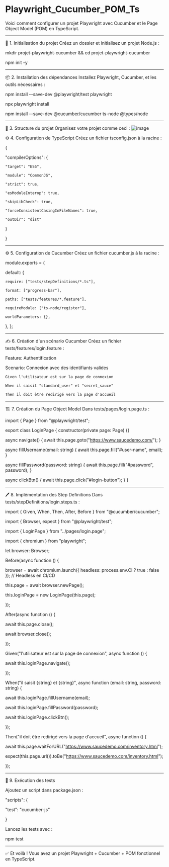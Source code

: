 # Playwright_Cucumber_POM_Ts
Voici comment configurer un projet Playwright avec Cucumber et le Page Object Model (POM) en TypeScript.
________________________________________
🚀 1. Initialisation du projet
Créez un dossier et initialisez un projet Node.js :


mkdir projet-playwright-cucumber && cd projet-playwright-cucumber


npm init -y
________________________________________
📦 2. Installation des dépendances
Installez Playwright, Cucumber, et les outils nécessaires :


npm install --save-dev @playwright/test playwright


npx playwright install


npm install --save-dev @cucumber/cucumber ts-node @types/node


________________________________________
📁 3. Structure du projet
Organisez votre projet comme ceci :
![image](https://github.com/user-attachments/assets/ca42c675-764b-42be-881d-2bcf96e76475)


⚙️ 4. Configuration de TypeScript
Créez un fichier tsconfig.json à la racine :


{

  "compilerOptions": {
  
    "target": "ES6",
    
    "module": "CommonJS",
    
    "strict": true,
    
    "esModuleInterop": true,
    
    "skipLibCheck": true,
    
    "forceConsistentCasingInFileNames": true,
    
    "outDir": "dist"
    
  }
  
}
________________________________________
⚙️ 5. Configuration de Cucumber
Créez un fichier cucumber.js à la racine :


module.exports = {

  default: {
  
    require: ["tests/stepDefinitions/*.ts"],
    
    format: ["progress-bar"],
    
    paths: ["tests/features/*.feature"],
    
    requireModule: ["ts-node/register"],
    
    worldParameters: {},
    
  },
};
________________________________________





✍️ 6. Création d'un scénario Cucumber
Créez un fichier tests/features/login.feature :


Feature: Authentification


  Scenario: Connexion avec des identifiants valides
  
    Given l'utilisateur est sur la page de connexion
    
    When il saisit "standard_user" et "secret_sauce"
    
    Then il doit être redirigé vers la page d'accueil

    
________________________________________
🏗 7. Création du Page Object Model
Dans tests/pages/login.page.ts :

import { Page } from "@playwright/test";

export class LoginPage {
  constructor(private page: Page) {}

  async navigate() {
    await this.page.goto("https://www.saucedemo.com/");
  }

  async fillUsername(email: string) {
    await this.page.fill("#user-name", email);
  }

  async fillPassword(password: string) {
    await this.page.fill("#password", password);
  }

  async clickBtn() {
    await this.page.click("#login-button");
  }
}
________________________________________




🖊 8. Implémentation des Step Definitions
Dans tests/stepDefinitions/login.steps.ts :


import { Given, When, Then, After, Before } from "@cucumber/cucumber";

import { Browser, expect } from "@playwright/test";

import { LoginPage } from "../pages/login.page";

import { chromium } from "playwright";

let browser: Browser;

Before(async function () {

  browser = await chromium.launch({ headless: process.env.CI ? true : false }); // Headless en CI/CD
  
  this.page = await browser.newPage();
  
  this.loginPage = new LoginPage(this.page);
  
});

After(async function () {

  await this.page.close();
  
  await browser.close();
  
});

Given("l'utilisateur est sur la page de connexion", async function () {

  await this.loginPage.navigate();
  
});

When("il saisit {string} et {string}", async function (email: string, password: string) {

  await this.loginPage.fillUsername(email);
  
  await this.loginPage.fillPassword(password);
  
  await this.loginPage.clickBtn();
  
});

Then("il doit être redirigé vers la page d'accueil", async function () {

  await this.page.waitForURL("https://www.saucedemo.com/inventory.html");
  
  expect(this.page.url()).toBe("https://www.saucedemo.com/inventory.html");
  
});
________________________________________




🎯 9. Exécution des tests

Ajoutez un script dans package.json :


"scripts": {

  "test": "cucumber-js"
  
}


Lancez les tests avec :

npm test
________________________________________

✅ Et voilà ! Vous avez un projet Playwright + Cucumber + POM fonctionnel en TypeScript.
